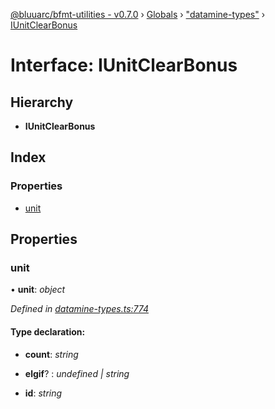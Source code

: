 [@bluuarc/bfmt-utilities - v0.7.0](../README.md) › [Globals](../globals.md) › ["datamine-types"](../modules/_datamine_types_.md) › [IUnitClearBonus](_datamine_types_.iunitclearbonus.md)

# Interface: IUnitClearBonus

## Hierarchy

* **IUnitClearBonus**

## Index

### Properties

* [unit](_datamine_types_.iunitclearbonus.md#unit)

## Properties

###  unit

• **unit**: *object*

*Defined in [datamine-types.ts:774](https://github.com/BluuArc/bfmt-utilities/blob/master/src/datamine-types.ts#L774)*

#### Type declaration:

* **count**: *string*

* **elgif**? : *undefined | string*

* **id**: *string*
